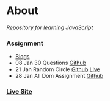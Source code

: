 # About 
_Repository for learning JavaScript_

### Assignment
- [Blogs](https://ankitdevelops.hashnode.dev/)
- 08 Jan 30 Questions [Github](https://github.com/ankitdevelops/fsjs-javascript/tree/main/assignment-js/08-Jan)
- 21 Jan Random Circle [Github](https://github.com/ankitdevelops/fsjs-javascript/tree/main/assignment-js/21-Jan) [Live](https://transcendent-biscotti-85085d.netlify.app/assignment-js/21-jan/)
- 28 Jan All Dom Assignment [Github](https://github.com/ankitdevelops/fsjs-javascript/tree/main/assignment-js/28-Jan/DOM%20Assignments)

### [Live Site](https://transcendent-biscotti-85085d.netlify.app/)
